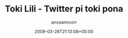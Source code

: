 ---
title: 'Toki Lili - Twitter pi toki pona'
posts: 4
hash: 'fEABNl5G'
author: 'anceanncorr'
date: 2009-03-28T21:13:08+00:00
sources:
  - https://tokipona.yahoogroups.narkive.com/fEABNl5G
---